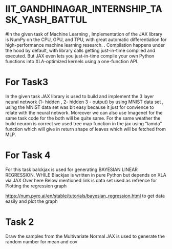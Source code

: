 # IIT_GANDHINAGAR_INTERNSHIP_TASK_YASH_BATTUL

#In the given task of Machine Learning , Implementation of the JAX library is NumPy on the CPU, GPU, and TPU, with great automatic differentiation for high-performance machine learning research. . Compilation happens under the hood by default, with library calls getting just-in-time compiled and executed. But JAX even lets you just-in-time compile your own Python functions into XLA-optimized kernels using a one-function API.

# For Task3 
In the given task JAX library is used to build and implement the 3 layer neural network (1- hidden , 2- hidden 3 - output) by using MNIST data set , using the MNiST data set was bit easy because it just for convience to relate with the neural network. Moreover we can also use Imagenet for the same task code for the both will be quite same.
For the same weather the build neuron is correct we used tree map function in the jax using "lamda" function which will give in return shape of leaves which will be fetched from MLP.

# For Task 4
For this task balckjax is used for generating BAYESIAN LINEAR REGRESSION. WHILE Blackjax is written in pure Python but depends on XLA via JAX
Over here
Below mentioned link is data set used as refrence for Plotting the regression graph


https://num.pyro.ai/en/stable/tutorials/bayesian_regression.html
to get data easily and plot the graph

# Task 2

Draw the samples from the Multivariate Normal
JAX is used to generate the random number for mean and cov
